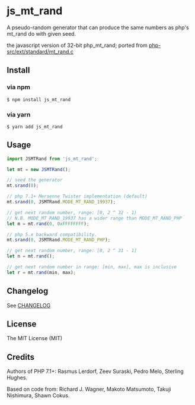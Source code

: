 js_mt_rand
==========

A pseudo-random generator that can produce the same numbers as php's mt_rand do with given seed.

the javascript version of 32-bit php_mt_rand;
ported from [php-src/ext/standard/mt_rand.c](https://github.com/php/php-src/blob/master/ext/standard/mt_rand.c)


Install
-------

### via npm
```
$ npm install js_mt_rand
```

### via yarn
```
$ yarn add js_mt_rand
```

Usage
-----

```javascript
import JSMTRand from 'js_mt_rand';

let mt = new JSMTRand();

// seed the generator
mt.srand(0);

// php 7.1+ Mersenne Twister implementation (default)
mt.srand(0, JSMTRand.MODE_MT_RAND_19937);

// get next random number, range: [0, 2 ^ 32 - 1)
// N.B. MODE_MT_RAND_19937 has a wider range than MODE_MT_RAND_PHP
let m = mt.rand(0, 0xFFFFFFFF);

// php 5.x backward compatibility.
mt.srand(0, JSMTRand.MODE_MT_RAND_PHP);

// get next random number, range: [0, 2 ^ 31 - 1]
let n = mt.rand();

// get next random number in range: [min, max], max is inclusive
let r = mt.rand(min, max);
```

Changelog
---------

See [CHANGELOG](CHANGELOG.md)

License
-------

The MIT License (MIT)

Credits
-------
Authors of PHP 7.1+: 
Rasmus Lerdorf,
Zeev Suraski,
Pedro Melo,
Sterling Hughes.

Based on code from: 
Richard J. Wagner,
Makoto Matsumoto,
Takuji Nishimura,
Shawn Cokus.
